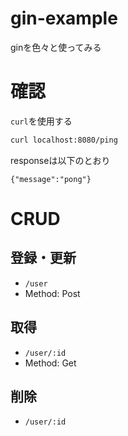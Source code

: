 # gin-example
ginを色々と使ってみる

# 確認
`curl`を使用する  
```bash
curl localhost:8080/ping
```

responseは以下のとおり
```
{"message":"pong"}
```

# CRUD
## 登録・更新
- `/user`
- Method: Post
## 取得
- `/user/:id`
- Method: Get
## 削除
- `/user/:id`